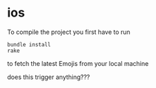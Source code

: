 # ios

To compile the project you first have to run

```
bundle install
rake
```

to fetch the latest Emojis from your local machine 

does this trigger anything???
